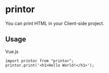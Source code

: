 # printor
You can print HTML in your Client-side project.

## Usage

Vue.js
```
import printor from "printor";
printor.print('<h1>Hello World!</h1>');
```

